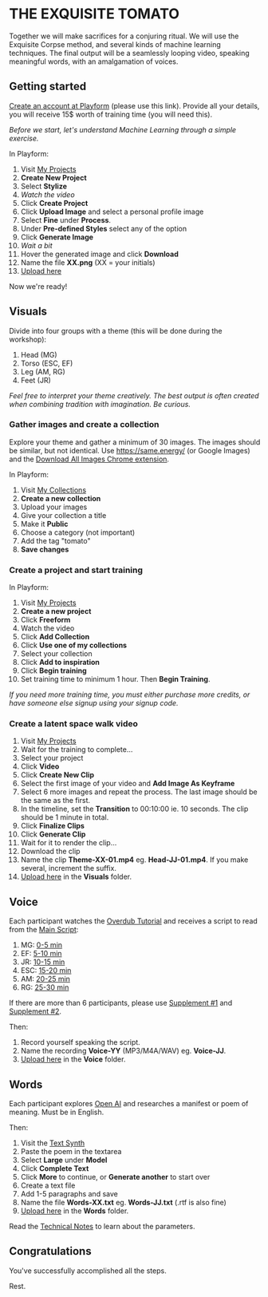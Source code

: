 # THE EXQUISITE TOMATO

Together we will make sacrifices for a conjuring ritual. We will use the Exquisite Corpse method, and several kinds of machine learning techniques. The final output will be a seamlessly looping video, speaking meaningful words, with an amalgamation of voices.

## Getting started

[Create an account at Playform](http://fbuy.me/rB95k) (please use this link). Provide all your details, you will receive 15$ worth of training time (you will need this).

_Before we start, let's understand Machine Learning through a simple exercise._

In Playform:

1. Visit [My Projects](https://create.playform.io/my-projects)
2. **Create New Project**
3. Select **Stylize**
4. _Watch the video_
5. Click **Create Project**
6. Click **Upload Image** and select a personal profile image
7. Select **Fine** under **Process**.
8. Under **Pre-defined Styles** select any of the option
9. Click **Generate Image**
10. _Wait a bit_
11. Hover the generated image and click **Download**
12. Name the file **XX.png** (XX = your initials)
13. [Upload here](https://shorturl.at/yVZ14)

Now we're ready!

## Visuals

Divide into four groups with a theme (this will be done during the workshop):

1. Head (MG)
2. Torso (ESC, EF)
3. Leg (AM, RG)
4. Feet (JR)

_Feel free to interpret your theme creatively. The best output is often created when combining tradition with imagination. Be curious._

### Gather images and create a collection

Explore your theme and gather a minimum of 30 images. The images should be similar, but not identical. Use https://same.energy/ (or Google Images) and the [Download All Images Chrome extension](https://chrome.google.com/webstore/detail/download-all-images/ifipmflagepipjokmbdecpmjbibjnakm).

In Playform:

1. Visit [My Collections](https://create.playform.io/my-collections)
2. **Create a new collection**
3. Upload your images
4. Give your collection a title
5. Make it **Public**
6. Choose a category (not important)
7. Add the tag "tomato"
8. **Save changes**

### Create a project and start training

In Playform:

1. Visit [My Projects](https://create.playform.io/my-projects)
2. **Create a new project**
3. Click **Freeform**
4. Watch the video
5. Click **Add Collection**
6. Click **Use one of my collections**
7. Select your collection
8. Click **Add to inspiration**
9. Click **Begin training**
10. Set training time to minimum 1 hour. Then **Begin Training**.

_If you need more training time, you must either purchase more credits, or have someone else signup using your signup code._

### Create a latent space walk video

1. Visit [My Projects](https://create.playform.io/my-projects)
2. Wait for the training to complete…
3. Select your project
4. Click **Video**
5. Click **Create New Clip**
6. Select the first image of your video and **Add Image As Keyframe**
7. Select 6 more images and repeat the process. The last image should be the same as the first.
8. In the timeline, set the **Transition** to 00:10:00 ie. 10 seconds. The clip should be 1 minute in total.
9. Click **Finalize Clips**
10. Click **Generate Clip**
11. Wait for it to render the clip…
12. Download the clip
13. Name the clip **Theme-XX-01.mp4** eg. **Head-JJ-01.mp4**. If you make several, increment the suffix.
14. [Upload here](https://shorturl.at/yVZ14) in the **Visuals** folder.

## Voice

Each participant watches the [Overdub Tutorial](https://coda.io/@overdub/overdub-scripts) and receives a script to read from the [Main Script](https://coda.io/@overdub/overdub-scripts/main-script-61):

1. MG: [0-5 min](script-1-0-5.md)
2. EF: [5-10 min](script-2-5-10.md)
3. JR: [10-15 min](script-3-10-15.md)
4. ESC: [15-20 min](script-4-15-20.md)
5. AM: [20-25 min](script-5-20-25.md)
6. RG: [25-30 min](script-6-25-30.md)

If there are more than 6 participants, please use [Supplement #1](https://coda.io/@overdub/overdub-scripts/supplement-1-62) and [Supplement #2](https://coda.io/@overdub/overdub-scripts/supplement-2-63).

Then:

1. Record yourself speaking the script.
2. Name the recording **Voice-YY** (MP3/M4A/WAV) eg. **Voice-JJ**.
3. [Upload here](https://shorturl.at/yVZ14) in the **Voice** folder.

## Words

Each participant explores [Open AI](https://openai.com/) and researches a manifest or poem of meaning. Must be in English.

Then:

1. Visit the [Text Synth](https://bellard.org/textsynth/)
2. Paste the poem in the textarea
3. Select **Large** under **Model**
4. Click **Complete Text**
5. Click **More** to continue, or **Generate another** to start over
6. Create a text file
7. Add 1-5 paragraphs and save
8. Name the file **Words-XX.txt** eg. **Words-JJ.txt** (.rtf is also fine)
9. [Upload here](https://shorturl.at/yVZ14) in the **Words** folder.

Read the [Technical Notes](https://bellard.org/textsynth/tech.html) to learn about the parameters.

## Congratulations

You've successfully accomplished all the steps.

Rest.
